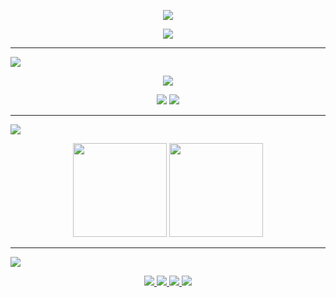 <p align="center">
  <img src="https://img.shields.io/badge/ 👩‍💻 ¡Hola! Soy LlyTware-000000?style=for-the-badge" />
</p>

<p align="center">
  <img src="https://img.shields.io/badge/💻 Desarrolladora FullStack | ☕ Java Junior | 🎨 Frontend & ⚙️ Backend 🧩-1E90FF?style=for-the-badge" />
</p>

---
<p>
  <img src="https://img.shields.io/badge/🔹 Lenguajes & Frameworks-1E90FF?style=for-the-badge" />
</p>
<p align="center">
  <img src="https://skillicons.dev/icons?i=java,spring,angular,react,nodejs,js,ts,html,css,mysql" />
</p>


<p align="center">
  <img src="https://skillicons.dev/icons?i=git,github,postman,vscode,idea" />
  <img src="https://img.shields.io/badge/JUnit-25A162?style=flat-square&logo=java&logoColor=white" />
</p>

---

<p>
  <img src="https://img.shields.io/badge/📊 Estadísticas-FF1493?style=for-the-badge" />
</p>
<p align="center">
  <img src="https://github-readme-stats.vercel.app/api/top-langs/?username=LlyTware-io&layout=compact&theme=radical&hide_border=true&title_color=FF1493" height="150" />
  <img src="https://github-readme-stats.vercel.app/api?username=LlyTware-io&show_icons=true&theme=radical&hide_border=true&title_color=FF1493&icon_color=00FF7F&rank_icon=github" height="150" />
</p>



---

<p>
  <img src="https://img.shields.io/badge/🌍 Contacto-FF1493?style=for-the-badge" />
</p>
<p align="center">
  <a href="https://www.linkedin.com/in/TU-SLUG" target="_blank">
    <img src="https://img.shields.io/badge/LinkedIn-0A66C2?style=for-the-badge&logo=linkedin&logoColor=white" />
  </a>
  <a href="https://www.instagram.com/TU-USUARIO" target="_blank">
    <img src="https://img.shields.io/badge/Instagram-E4405F?style=for-the-badge&logo=instagram&logoColor=white" />
  </a>
  <a href="https://tupagina.dev" target="_blank">
    <img src="https://img.shields.io/badge/Portafolio-000000?style=for-the-badge&logo=aboutdotme&logoColor=FF00FF" />
  </a>
  <a href="mailto:tucorreo@example.com">
  <img src="https://img.shields.io/badge/Email-D14836?style=for-the-badge&logo=gmail&logoColor=white" />
</a>
</p>
